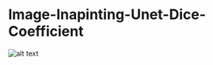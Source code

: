 # Image-Inapinting-Unet-Dice-Coefficient
 
![alt text](https://github.com/Pirata-Codex/Image-Inapinting-Unet-Dice-Coefficient/blob/main/inpainted.png)
